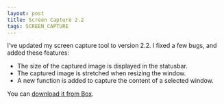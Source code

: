 ```yaml
---
layout: post
title: Screen Capture 2.2
tags: SCREEN_CAPTURE
---
```


I’ve updated my screen capture tool to version 2.2. I fixed a few bugs, and added these features:

- The size of the captured image is displayed in the statusbar.
- The captured image is stretched when resizing the window.
- A new function is added to capture the content of a selected window.

You can [download it from Box](https://app.box.com/s/4lwepaw898f5ir3bv1dy).